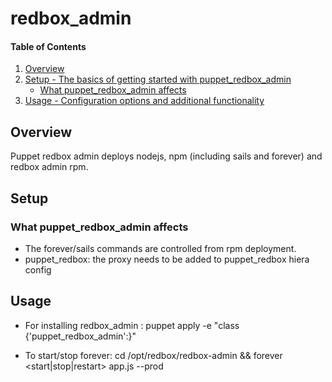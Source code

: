 # redbox_admin

#### Table of Contents

1. [Overview](#overview)
2. [Setup - The basics of getting started with puppet_redbox_admin](#setup)
    * [What puppet_redbox_admin affects](#what-puppet_redbox_admin-affects)
3. [Usage - Configuration options and additional functionality](#usage)


## Overview

Puppet redbox admin deploys nodejs, npm (including sails and forever) and redbox admin rpm.

## Setup

### What puppet_redbox_admin affects

* The forever/sails commands are controlled from rpm deployment.
* puppet_redbox: the proxy needs to be added to puppet_redbox hiera config

## Usage

* For installing redbox_admin :
puppet apply -e "class {'puppet_redbox_admin':}"

* To start/stop forever:
cd /opt/redbox/redbox-admin && forever <start|stop|restart> app.js --prod


